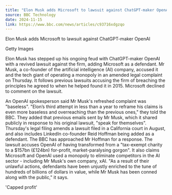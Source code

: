 ```yaml
---
title: "Elon Musk adds Microsoft to lawsuit against ChatGPT-maker OpenAI"
source: BBC Technology
date: 2024-11-15
link: https://www.bbc.com/news/articles/c93716xdgzqo
---
```


Elon Musk adds Microsoft to lawsuit against ChatGPT-maker OpenAI

Getty Images

Elon Musk has stepped up his ongoing feud with ChatGPT-maker OpenAI with a revived lawsuit against the firm, adding Microsoft as a defendant. Mr Musk, a co-founder of the artificial intelligence (AI) company, accused it and the tech giant of operating a monopoly in an amended legal complaint on Thursday. It follows previous lawsuits accusing the firm of breaching the principles he agreed to when he helped found it in 2015. Microsoft declined to comment on the lawsuit.

An OpenAI spokesperson said Mr Musk's refreshed complaint was "baseless". "Elon’s third attempt in less than a year to reframe his claims is even more baseless and overreaching than the previous ones," they told the BBC. They added that previous emails sent by Mr Musk, which it shared publicly in response to his original lawsuit, "speak for themselves". Thursday's legal filing amends a lawsuit filed in a California court in August, and also includes LinkedIn co-founder Reid Hoffman being added as a defendant. The BBC has approached Mr Hoffman for a response. The lawsuit accuses OpenAI of having transformed from a "tax-exempt charity to a $157bn (£124bn) for-profit, market-paralysing gorgon". It also claims Microsoft and OpenAI used a monopoly to eliminate competitors in the AI sector - including Mr Musk's own company, xAI. "As a result of their unlawful actions, defendants have been unjustly enriched to the tune of hundreds of billions of dollars in value, while Mr Musk has been conned along with the public," it says.

'Capped profit'
